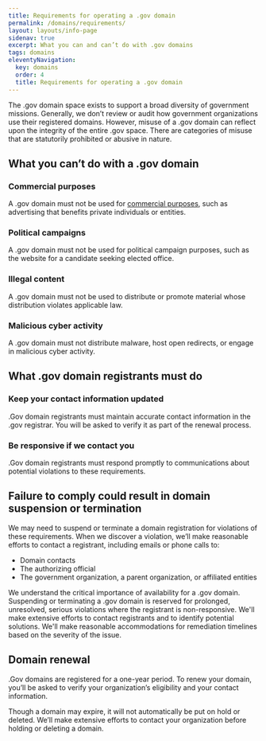 ```yaml
---
title: Requirements for operating a .gov domain
permalink: /domains/requirements/
layout: layouts/info-page
sidenav: true
excerpt: What you can and can’t do with .gov domains
tags: domains
eleventyNavigation:
  key: domains
  order: 4
  title: Requirements for operating a .gov domain
---
```

The .gov domain space exists to support a broad diversity of government missions. Generally, we don’t review or audit how government organizations use their registered domains. However, misuse of a .gov domain can reflect upon the integrity of the entire .gov space. There are categories of misuse that are statutorily prohibited or abusive in nature.


## What you can’t do with a .gov domain

### Commercial purposes
A .gov domain must not be used for [commercial purposes](../../help/faq/#commercial-purposes), such as advertising that benefits private individuals or entities.

### Political campaigns
A .gov domain must not be used for political campaign purposes, such as the website for a candidate seeking elected office. 

### Illegal content
A .gov domain must not be used to distribute or promote material whose distribution violates applicable law.

### Malicious cyber activity
A .gov domain must not distribute malware, host open redirects, or engage in malicious cyber activity.


## What .gov domain registrants must do

### Keep your contact information updated
.Gov domain registrants must maintain accurate contact information in the .gov registrar. You will be asked to verify it as part of the renewal process. 

### Be responsive if we contact you
.Gov domain registrants must respond promptly to communications about potential violations to these requirements.


## Failure to comply could result in domain suspension or termination
We may need to suspend or terminate a domain registration for violations of these requirements. When we discover a violation, we’ll make reasonable efforts to contact a registrant, including emails or phone calls to:
- Domain contacts
- The authorizing official
- The government organization, a parent organization, or affiliated entities

We understand the critical importance of availability for a .gov domain. Suspending or terminating a .gov domain is reserved for prolonged, unresolved, serious violations where the registrant is non-responsive. We'll make extensive efforts to contact registrants and to identify potential solutions. We'll make reasonable accommodations for remediation timelines based on the severity of the issue.


## Domain renewal
.Gov domains are registered for a one-year period. To renew your domain, you’ll be asked to verify your organization’s eligibility and your contact information. 

Though a domain may expire, it will not automatically be put on hold or deleted. We’ll make extensive efforts to contact your organization before holding or deleting a domain.


